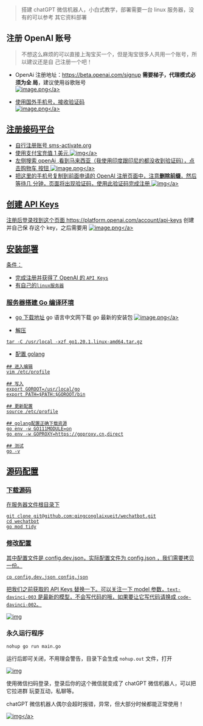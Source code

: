 > 搭建 chatGPT 微信机器人，小白式教学，部署需要一台 linux 服务器，没有的可以参考
> 其它资料部署

## 注册 OpenAI 账号

> 不想这么麻烦的可以直接上淘宝买一个，但是淘宝很多人共用一个账号，所以建议还是自
> 己注册一个吧！

- OpenAi 注册地址：https://beta.openai.com/signup **需要梯子，代理模式必须为全
  局**，建议使用谷歌账号<br>
  <a data-fancybox title="image.png" href="https://p9-juejin.byteimg.com/tos-cn-i-k3u1fbpfcp/1930c31e44a4451592ef8c5156a5f827~tplv-k3u1fbpfcp-watermark.image?">![image.png](https://p9-juejin.byteimg.com/tos-cn-i-k3u1fbpfcp/1930c31e44a4451592ef8c5156a5f827~tplv-k3u1fbpfcp-watermark.image?)</a>

- 使用国外手机号，接收验证码<br>
  <a data-fancybox title="image.png" href="https://p1-juejin.byteimg.com/tos-cn-i-k3u1fbpfcp/5564b71724fc406aa31a791278060b2c~tplv-k3u1fbpfcp-watermark.image?">![image.png](https://p1-juejin.byteimg.com/tos-cn-i-k3u1fbpfcp/5564b71724fc406aa31a791278060b2c~tplv-k3u1fbpfcp-watermark.image?)</a>

## 注册接码平台

- 自行注册账号 sms-activate.org
- 使用支付宝充值 1 美元
  <a data-fancybox title="img" href="https://p1-juejin.byteimg.com/tos-cn-i-k3u1fbpfcp/8acaf6d767714b1d82122cd3206f4ba7~tplv-k3u1fbpfcp-zoom-in-crop-mark:4536:0:0:0.awebp?">![img](https://p1-juejin.byteimg.com/tos-cn-i-k3u1fbpfcp/8acaf6d767714b1d82122cd3206f4ba7~tplv-k3u1fbpfcp-zoom-in-crop-mark:4536:0:0:0.awebp?)</a>
- 左侧搜索 openAi ,看到马来西亚（我使用印度跟印尼的都没收到验证码），点击购物车
  按钮
  <a data-fancybox title="image.png" href="https://p3-juejin.byteimg.com/tos-cn-i-k3u1fbpfcp/20bfa65e53aa4ef7b4400a752478e0e5~tplv-k3u1fbpfcp-watermark.image?">![image.png](https://p3-juejin.byteimg.com/tos-cn-i-k3u1fbpfcp/20bfa65e53aa4ef7b4400a752478e0e5~tplv-k3u1fbpfcp-watermark.image?)</a>
- 把这里的手机号复制到前面申请的 OpenAI 注册页面中，注意**删除前缀**，然后等待几
  分钟，页面将出现验证码，使用此验证码完成注册
  <a data-fancybox title="img" href="https://p1-juejin.byteimg.com/tos-cn-i-k3u1fbpfcp/c2e4434858ab4cbaaa9e1d8249305547~tplv-k3u1fbpfcp-zoom-in-crop-mark:4536:0:0:0.awebp?">![img](https://p1-juejin.byteimg.com/tos-cn-i-k3u1fbpfcp/c2e4434858ab4cbaaa9e1d8249305547~tplv-k3u1fbpfcp-zoom-in-crop-mark:4536:0:0:0.awebp?)</a>

## 创建 API Keys

注册后登录找到这个页面 https://platform.openai.com/account/api-keys 创建并自己保
存这个 key，之后需要用
<a data-fancybox title="image.png" href="https://p3-juejin.byteimg.com/tos-cn-i-k3u1fbpfcp/e7d632b129654422b56eafc9e2dccf29~tplv-k3u1fbpfcp-watermark.image?">![image.png](https://p3-juejin.byteimg.com/tos-cn-i-k3u1fbpfcp/e7d632b129654422b56eafc9e2dccf29~tplv-k3u1fbpfcp-watermark.image?)</a>

## 安装部署

条件：

- 完成注册并获得了 OpenAI 的 `API Keys`
- 有自己的`linux服务器`

### 服务器搭建 Go 编译环境

- [go 下载地址](https://studygolang.com/dl) go 语言中文网下载 go 最新的安装包
  <a data-fancybox title="image.png" href="https://p9-juejin.byteimg.com/tos-cn-i-k3u1fbpfcp/a0dd8e203055486e8879ebad58a083be~tplv-k3u1fbpfcp-watermark.image?">![image.png](https://p9-juejin.byteimg.com/tos-cn-i-k3u1fbpfcp/a0dd8e203055486e8879ebad58a083be~tplv-k3u1fbpfcp-watermark.image?)</a>

- 解压

```
tar -C /usr/local -xzf go1.20.1.linux-amd64.tar.gz
```

- 配置 golang

```
## 进入编辑
vim /etc/profile

## 写入
export GOROOT=/usr/local/go
export PATH=$PATH:$GOROOT/bin

## 更新配置
source /etc/profile

## golang配置正确下载资源
go env -w GO111MODULE=on
go env -w GOPROXY=https://goproxy.cn,direct

## 测试
go -v
```

## 源码配置

### 下载源码

在服务器文件根目录下

```
git clone git@github.com:qingconglaixueit/wechatbot.git
cd wechatbot
go mod tidy
```

### 修改配置

其中配置文件是 config.dev.json，实际配置文件为 config.json ，我们需要拷贝一份。

```
cp config.dev.json config.json
```

把我们之前获取的 API Keys 替换一下。可以关注一下 model 参数，`text-davinci-003`
是最新的模型，不会写代码的哦，如果要让它写代码请换成 `code-davinci-002`。

<a data-fancybox title="img" href="https://p3-juejin.byteimg.com/tos-cn-i-k3u1fbpfcp/b29cf4085ab0468db09111214a4e3849~tplv-k3u1fbpfcp-zoom-in-crop-mark:4536:0:0:0.awebp">![img](https://p3-juejin.byteimg.com/tos-cn-i-k3u1fbpfcp/b29cf4085ab0468db09111214a4e3849~tplv-k3u1fbpfcp-zoom-in-crop-mark:4536:0:0:0.awebp)</a>

### 永久运行程序

```
nohup go run main.go
```

运行后即可关闭，不用理会警告，目录下会生成 `nohup.out` 文件，打开

<a data-fancybox title="img" href="https://p3-juejin.byteimg.com/tos-cn-i-k3u1fbpfcp/b1c8b529333d42db9f50aa9afe2af7df~tplv-k3u1fbpfcp-zoom-in-crop-mark:4536:0:0:0.awebp">![img](https://p3-juejin.byteimg.com/tos-cn-i-k3u1fbpfcp/b1c8b529333d42db9f50aa9afe2af7df~tplv-k3u1fbpfcp-zoom-in-crop-mark:4536:0:0:0.awebp)</a>

使用微信扫码登录，登录后你的这个微信就变成了 chatGPT 微信机器人，可以把它拉进群
玩耍互动，私聊等。

chatGPT 微信机器人偶尔会超时报错，异常，但大部分时候都能正常使用！

<a data-fancybox title="img" href="https://p1-juejin.byteimg.com/tos-cn-i-k3u1fbpfcp/27d4c6b434814067b25b3a0252fa6562~tplv-k3u1fbpfcp-watermark.image?">![img](https://p1-juejin.byteimg.com/tos-cn-i-k3u1fbpfcp/27d4c6b434814067b25b3a0252fa6562~tplv-k3u1fbpfcp-watermark.image?)</a>
